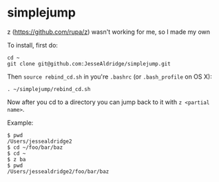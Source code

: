 simplejump
==========

z (https://github.com/rupa/z) wasn't working for me, so I made my own


To install, first do:

    cd ~
    git clone git@github.com:JesseAldridge/simplejump.git


Then `source rebind_cd.sh` in you're `.bashrc` (or `.bash_profile` on OS X):

    . ~/simplejump/rebind_cd.sh


Now after you cd to a directory you can jump back to it with `z <partial name>`.

Example:

    $ pwd
    /Users/jessealdridge2
    $ cd ~/foo/bar/baz
    $ cd ~
    $ z ba
    $ pwd
    /Users/jessealdridge2/foo/bar/baz

